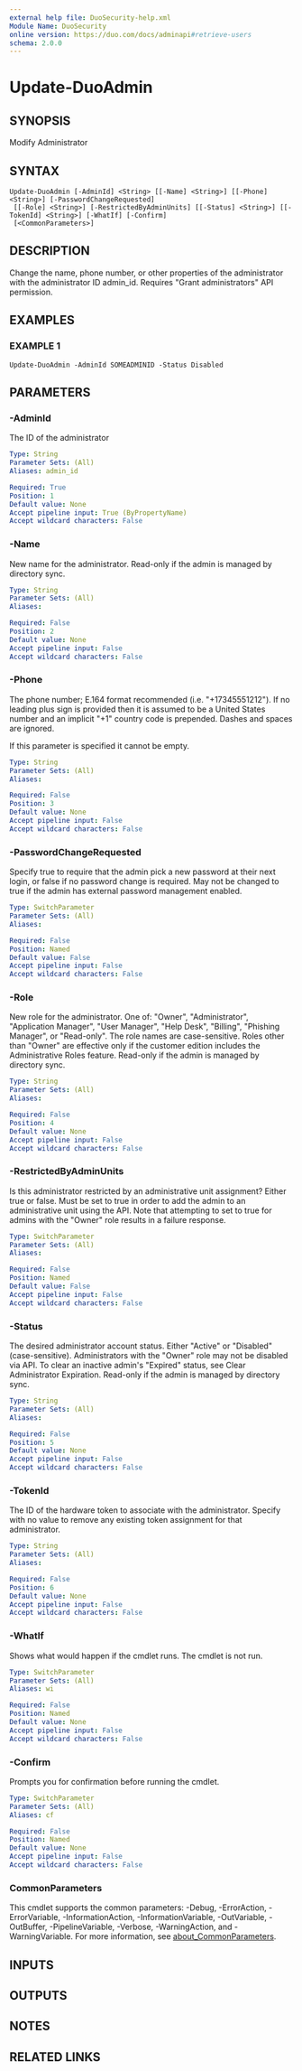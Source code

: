 ```yaml
---
external help file: DuoSecurity-help.xml
Module Name: DuoSecurity
online version: https://duo.com/docs/adminapi#retrieve-users
schema: 2.0.0
---
```


# Update-DuoAdmin

## SYNOPSIS
Modify Administrator

## SYNTAX

```
Update-DuoAdmin [-AdminId] <String> [[-Name] <String>] [[-Phone] <String>] [-PasswordChangeRequested]
 [[-Role] <String>] [-RestrictedByAdminUnits] [[-Status] <String>] [[-TokenId] <String>] [-WhatIf] [-Confirm]
 [<CommonParameters>]
```

## DESCRIPTION
Change the name, phone number, or other properties of the administrator with the administrator ID admin_id.
Requires "Grant administrators" API permission.

## EXAMPLES

### EXAMPLE 1
```
Update-DuoAdmin -AdminId SOMEADMINID -Status Disabled
```

## PARAMETERS

### -AdminId
The ID of the administrator

```yaml
Type: String
Parameter Sets: (All)
Aliases: admin_id

Required: True
Position: 1
Default value: None
Accept pipeline input: True (ByPropertyName)
Accept wildcard characters: False
```

### -Name
New name for the administrator.
Read-only if the admin is managed by directory sync.

```yaml
Type: String
Parameter Sets: (All)
Aliases:

Required: False
Position: 2
Default value: None
Accept pipeline input: False
Accept wildcard characters: False
```

### -Phone
The phone number; E.164 format recommended (i.e.
"+17345551212").
If no leading plus sign is provided then it is assumed to be a United States number and an implicit "+1" country code is prepended.
Dashes and spaces are ignored.

If this parameter is specified it cannot be empty.

```yaml
Type: String
Parameter Sets: (All)
Aliases:

Required: False
Position: 3
Default value: None
Accept pipeline input: False
Accept wildcard characters: False
```

### -PasswordChangeRequested
Specify true to require that the admin pick a new password at their next login, or false if no password change is required.
May not be changed to true if the admin has external password management enabled.

```yaml
Type: SwitchParameter
Parameter Sets: (All)
Aliases:

Required: False
Position: Named
Default value: False
Accept pipeline input: False
Accept wildcard characters: False
```

### -Role
New role for the administrator.
One of: "Owner", "Administrator", "Application Manager", "User Manager", "Help Desk", "Billing", "Phishing Manager", or "Read-only".
The role names are case-sensitive.
Roles other than "Owner" are effective only if the customer edition includes the Administrative Roles feature.
Read-only if the admin is managed by directory sync.

```yaml
Type: String
Parameter Sets: (All)
Aliases:

Required: False
Position: 4
Default value: None
Accept pipeline input: False
Accept wildcard characters: False
```

### -RestrictedByAdminUnits
Is this administrator restricted by an administrative unit assignment?
Either true or false.
Must be set to true in order to add the admin to an administrative unit using the API.
Note that attempting to set to true for admins with the "Owner" role results in a failure response.

```yaml
Type: SwitchParameter
Parameter Sets: (All)
Aliases:

Required: False
Position: Named
Default value: False
Accept pipeline input: False
Accept wildcard characters: False
```

### -Status
The desired administrator account status.
Either "Active" or "Disabled" (case-sensitive).
Administrators with the "Owner" role may not be disabled via API.
To clear an inactive admin's "Expired" status, see Clear Administrator Expiration.
Read-only if the admin is managed by directory sync.

```yaml
Type: String
Parameter Sets: (All)
Aliases:

Required: False
Position: 5
Default value: None
Accept pipeline input: False
Accept wildcard characters: False
```

### -TokenId
The ID of the hardware token to associate with the administrator.
Specify with no value to remove any existing token assignment for that administrator.

```yaml
Type: String
Parameter Sets: (All)
Aliases:

Required: False
Position: 6
Default value: None
Accept pipeline input: False
Accept wildcard characters: False
```

### -WhatIf
Shows what would happen if the cmdlet runs.
The cmdlet is not run.

```yaml
Type: SwitchParameter
Parameter Sets: (All)
Aliases: wi

Required: False
Position: Named
Default value: None
Accept pipeline input: False
Accept wildcard characters: False
```

### -Confirm
Prompts you for confirmation before running the cmdlet.

```yaml
Type: SwitchParameter
Parameter Sets: (All)
Aliases: cf

Required: False
Position: Named
Default value: None
Accept pipeline input: False
Accept wildcard characters: False
```

### CommonParameters
This cmdlet supports the common parameters: -Debug, -ErrorAction, -ErrorVariable, -InformationAction, -InformationVariable, -OutVariable, -OutBuffer, -PipelineVariable, -Verbose, -WarningAction, and -WarningVariable. For more information, see [about_CommonParameters](http://go.microsoft.com/fwlink/?LinkID=113216).

## INPUTS

## OUTPUTS

## NOTES

## RELATED LINKS
